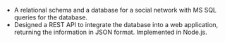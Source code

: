 - A relational schema and a database for a social network with  MS SQL queries for the database.
- Designed a REST API to integrate the database into a web application, returning the information in
JSON format. Implemented in Node.js.
